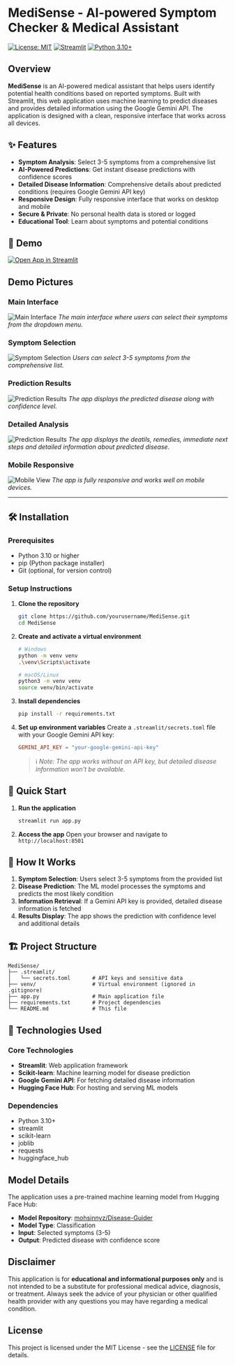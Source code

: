 
# MediSense - AI-powered Symptom Checker & Medical Assistant

[![License: MIT](https://img.shields.io/badge/License-MIT-yellow.svg)](https://opensource.org/licenses/MIT)
[![Streamlit](https://img.shields.io/badge/Streamlit-FF4B4B?style=flat&logo=streamlit&logoColor=white)](https://streamlit.io/)
[![Python 3.10+](https://img.shields.io/badge/Python-3.10%2B-blue.svg)](https://www.python.org/downloads/)

## Overview

**MediSense** is an AI-powered medical assistant that helps users identify potential health conditions based on reported symptoms. Built with Streamlit, this web application uses machine learning to predict diseases and provides detailed information using the Google Gemini API. The application is designed with a clean, responsive interface that works across all devices.

## ✨ Features

- **Symptom Analysis**: Select 3-5 symptoms from a comprehensive list
- **AI-Powered Predictions**: Get instant disease predictions with confidence scores
- **Detailed Disease Information**: Comprehensive details about predicted conditions (requires Google Gemini API key)
- **Responsive Design**: Fully responsive interface that works on desktop and mobile
- **Secure & Private**: No personal health data is stored or logged
- **Educational Tool**: Learn about symptoms and potential conditions

## 🚀 Demo

[![Open App in Streamlit](https://static.streamlit.io/badges/streamlit_badge_black_white.svg)](https://mohsinnyz-medisense.streamlit.app/)


## Demo Pictures

### Main Interface
![Main Interface](demo/1.png)
*The main interface where users can select their symptoms from the dropdown menu.*

### Symptom Selection
![Symptom Selection](demo/2.png)
*Users can select 3-5 symptoms from the comprehensive list.*

### Prediction Results
![Prediction Results](demo/3.png)
*The app displays the predicted disease along with confidence level.*

### Detailed Analysis
![Prediction Results](demo/4.png)
*The app displays the deatils, remedies, immediate next steps and detailed information about predicted disease.*

### Mobile Responsive
![Mobile View](demo/mobile_view.png)
*The app is fully responsive and works well on mobile devices.*

---

## 🛠️ Installation

### Prerequisites
- Python 3.10 or higher
- pip (Python package installer)
- Git (optional, for version control)

### Setup Instructions

1. **Clone the repository**
   ```bash
   git clone https://github.com/yourusername/MediSense.git
   cd MediSense
   ```

2. **Create and activate a virtual environment**
   ```bash
   # Windows
   python -m venv venv
   .\venv\Scripts\activate

   # macOS/Linux
   python3 -m venv venv
   source venv/bin/activate
   ```

3. **Install dependencies**
   ```bash
   pip install -r requirements.txt
   ```

4. **Set up environment variables**
   Create a `.streamlit/secrets.toml` file with your Google Gemini API key:
   ```toml
   GEMINI_API_KEY = "your-google-gemini-api-key"
   ```
   > ℹ️ *Note: The app works without an API key, but detailed disease information won't be available.*

## 🚀 Quick Start

1. **Run the application**
   ```bash
   streamlit run app.py
   ```

2. **Access the app**
   Open your browser and navigate to `http://localhost:8501`

## 🧠 How It Works

1. **Symptom Selection**: Users select 3-5 symptoms from the provided list
2. **Disease Prediction**: The ML model processes the symptoms and predicts the most likely condition
3. **Information Retrieval**: If a Gemini API key is provided, detailed disease information is fetched
4. **Results Display**: The app shows the prediction with confidence level and additional details

## 🏗️ Project Structure

```
MediSense/
├── .streamlit/
│   └── secrets.toml       # API keys and sensitive data
├── venv/                  # Virtual environment (ignored in .gitignore)
├── app.py                 # Main application file
├── requirements.txt       # Project dependencies
└── README.md              # This file
```

## 🤖 Technologies Used

### Core Technologies
- **Streamlit**: Web application framework
- **Scikit-learn**: Machine learning model for disease prediction
- **Google Gemini API**: For fetching detailed disease information
- **Hugging Face Hub**: For hosting and serving ML models

### Dependencies
- Python 3.10+
- streamlit
- scikit-learn
- joblib
- requests
- huggingface_hub

## Model Details

The application uses a pre-trained machine learning model from Hugging Face Hub:
- **Model Repository**: [mohsinnyz/Disease-Guider](https://huggingface.co/mohsinnyz/Disease-Guider)
- **Model Type**: Classification
- **Input**: Selected symptoms (3-5)
- **Output**: Predicted disease with confidence score

## Disclaimer

This application is for **educational and informational purposes only** and is not intended to be a substitute for professional medical advice, diagnosis, or treatment. Always seek the advice of your physician or other qualified health provider with any questions you may have regarding a medical condition.

## License

This project is licensed under the MIT License - see the [LICENSE](LICENSE) file for details.


